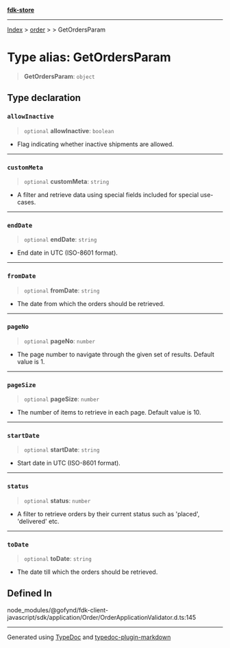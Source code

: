 [**fdk-store**](../../../README.md)
***

[Index](../../../API.md) > [order](../../README.md) > [<internal>](../README.md) > GetOrdersParam

# Type alias: GetOrdersParam

> **GetOrdersParam**: `object`

## Type declaration

### `allowInactive`

> `optional` **allowInactive**: `boolean`

- Flag indicating whether inactive
shipments are allowed.

***

### `customMeta`

> `optional` **customMeta**: `string`

- A filter and retrieve data using special
fields included for special use-cases.

***

### `endDate`

> `optional` **endDate**: `string`

- End date in UTC (ISO-8601 format).

***

### `fromDate`

> `optional` **fromDate**: `string`

- The date from which the orders should be retrieved.

***

### `pageNo`

> `optional` **pageNo**: `number`

- The page number to navigate through the given
set of results. Default value is 1.

***

### `pageSize`

> `optional` **pageSize**: `number`

- The number of items to retrieve in each page.
Default value is 10.

***

### `startDate`

> `optional` **startDate**: `string`

- Start date in UTC (ISO-8601 format).

***

### `status`

> `optional` **status**: `number`

- A filter to retrieve orders by their current
status such as 'placed', 'delivered' etc.

***

### `toDate`

> `optional` **toDate**: `string`

- The date till which the orders should be retrieved.

## Defined In

node\_modules/@gofynd/fdk-client-javascript/sdk/application/Order/OrderApplicationValidator.d.ts:145

***
Generated using [TypeDoc](https://typedoc.org/) and [typedoc-plugin-markdown](https://www.npmjs.com/package/typedoc-plugin-markdown)
